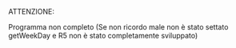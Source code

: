 ATTENZIONE:

Programma non completo (Se non ricordo male non è stato settato getWeekDay e R5 non è stato completamente sviluppato)
